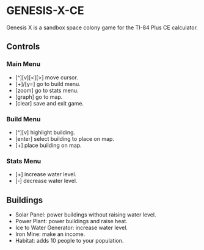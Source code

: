 # GENESIS-X-CE
Genesis X is a sandbox space colony game for the TI-84 Plus CE calculator.

## Controls
### Main Menu
- [^][v][<][>] move cursor. 
- [+]/[y=] go to build menu.
- [zoom] go to stats menu.
- [graph] go to map.
- [clear] save and exit game.

### Build Menu
- [^][v] highlight building.
- [enter] select building to place on map. 
- [+] place building on map.

### Stats Menu 
- [+] increase water level.
- [-] decrease water level.

## Buildings
- Solar Panel: power buildings without raising water level.
- Power Plant: power buildings and raise heat.
- Ice to Water Generator: increase water level.
- Iron Mine: make an income.
- Habitat: adds 10 people to your population.
